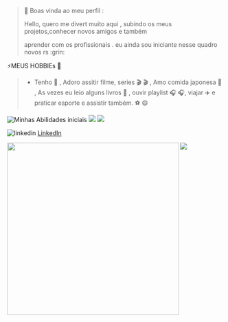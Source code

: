 <!--  
**mayarapreta/mayarapreta** is a ✨ _special_ ✨ repository because its `README.md` (this file) appears on your GitHub profile.


 <!-- apresentacao -->
>:balloon:        Boas vinda ao meu  perfil  : 
 >   <p> Hello, quero me divert muito aqui  , subindo os meus projetos,conhecer novos amigos e também </p>
>  <p> aprender com os profissionais . eu ainda sou iniciante nesse quadro novos rs :grin: </p>        
>  
<!-- meu hobbies  -->
   ⚡MEUS  HOBBIEs  :hibiscus: 
  > -  Tenho  :dog: ,  Adoro  assitir filme, series   🎬 :clapper: , Amo comida  japonesa :sushi: , As vezes eu leio alguns livros  :blue_book: ,   ouvir  playlist 🎧 :headphones:, viajar :airplane: e praticar esporte e assistir também.   :soccer:     😄

![Minhas Abilidades iniciais](https://img.shields.io/badge/HTML5-E34F26?style=for-the-badge&logo=html5&logoColor=white) 
![](https://img.shields.io/badge/CSS3-1572B6?style=for-the-badge&logo=css3&logoColor=white)
![](https://img.shields.io/badge/GIT-E44C30?style=for-the-badge&logo=git&logoColor=white)

<!-- minha rede sociais -->

 ![linkedin](https://user-images.githubusercontent.com/72845337/109427361-d5ad6080-79d0-11eb-8681-10b4844dfe03.png)
<a href="https://www.linkedin.com/in/mayara-dorneles"> [LinkedIn](https://www.linkedin.com/in/mayara-dorneles-93990868/) 
 

 <img width= "400px" align="left" src="https://github-readme-stats.vercel.app/api?username=mayarapreta&theme=blue-green"/>
 <img  heigth= "400em" src= "https://github-readme-stats.vercel.app/api/top-langs/?username=mayarapreta&theme=blue-green"/>




  
 

